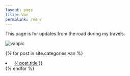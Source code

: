 ```yaml
---
layout: page
title: Van
permalink: /van/
---
```


This page is for updates from the road during my travels.

![vanpic](../assets/images/van.jpg)

{% for post in site.categories.van %}
 <li> &nbsp; <a href="{{ post.url | relative_url }}">{{ post.title }}</a></li>
{% endfor %}